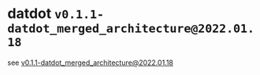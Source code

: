 # datdot `v0.1.1-datdot_merged_architecture@2022.01.18`

see [v0.1.1-datdot_merged_architecture@2022.01.18](./v0.1.1-datdot_merged_architecture@2022.01.18/)

